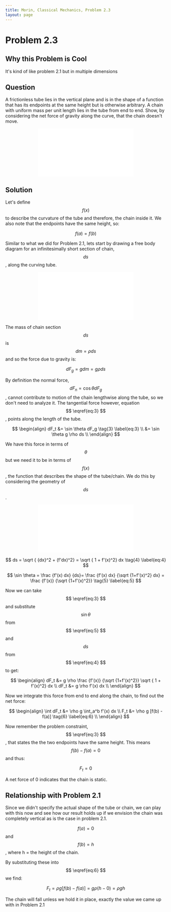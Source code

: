```yaml
---
title: Morin, Classical Mechanics, Problem 2.3
layout: page
---
```


# Problem 2.3

## Why this Problem is Cool

It's kind of like problem 2.1 but in multiple dimensions

## Question

A frictionless tube lies in the vertical plane and is in the shape of a function that has its endpoints at the same height but is otherwise arbitrary. A chain with uniform mass per unit length lies in the tube from end to end. Show, by considering the net force of gravity along the curve, that the chain doesn't move.

<div style="text-align:center;">
<embed src="{{ site.url }}{{ site.baseurl }}/assets/svg/Mechanics-Morin-2.3-a.svg" type="image/svg+xml"/>
</div>

## Solution

Let's define $$ f(x) $$ to describe the curvature of the tube and therefore, the chain inside it. We also note that the endpoints have the same height, so:

$$ f(a) = f(b) \tag{1} \label{eq:1} $$

Similar to what we did for Problem 2.1, lets start by drawing a free body diagram for an infinitesimally short section of chain, $$ ds $$, along the curving tube.

<div style="text-align:center;">
<embed src="{{ site.url }}{{ site.baseurl }}/assets/svg/Mechanics-Morin-2.3-c.svg" type="image/svg+xml"/>
</div>

The mass of chain section $$ ds $$ is $$ dm = \rho ds $$ and so the force due to gravity is:

$$ dF_g = g dm = g \rho ds  \tag{2} \label{eq:2} $$

By definition the normal force, $$ dF_n = \cos \theta dF_g $$, cannot contribute to motion of the chain lengthwise along the tube, so we don't need to analyze it. The tangential force however, equation $$ \eqref{eq:3} $$, points along the length of the tube.

$$ \begin{align}
dF_t &= \sin \theta dF_g \tag{3} \label{eq:3} \\
     &= \sin \theta g \rho ds \\
\end{align} $$


We have this force in terms of $$ \theta $$ but we need it to be in terms of $$ f(x) $$, the function that describes the shape of the tube/chain. We do this by considering the geometry of $$ ds $$.

<div style="text-align:center;">
<embed src="{{ site.url }}{{ site.baseurl }}/assets/svg/Mechanics-Morin-2.3-b.svg" type="image/svg+xml"/>
</div>

$$ ds = \sqrt { {dx}^2 + (f'dx)^2} = \sqrt { 1 + f'(x)^2} dx  \tag{4} \label{eq:4} $$

$$ \sin \theta = \frac {f'(x) dx} {ds}= \frac {f'(x) dx} {\sqrt {1+f'(x)^2} dx} = \frac {f'(x)} {\sqrt {1+f'(x)^2}} \tag{5} \label{eq:5} $$

Now we can take $$ \eqref{eq:3} $$ and substitute $$ \sin \theta $$ from $$ \eqref{eq:5} $$ and $$ ds $$ from $$ \eqref{eq:4} $$ to get:

$$ \begin{align}
dF_t &=  g \rho \frac {f'(x)} {\sqrt {1+f'(x)^2}} \sqrt { 1 + f'(x)^2} dx \\
dF_t &=  g \rho f'(x) dx \\
\end{align} $$

Now we integrate this force from end to end along the chain, to find out the net force:

$$ \begin{align}
\int dF_t &= \rho g \int_a^b f'(x) dx \\
F_t &= \rho g [f(b) - f(a)] \tag{6} \label{eq:6} \\
\end{align} $$

 Now remember the problem constraint, $$ \eqref{eq:3} $$, that states the the two endpoints have the same height. This means $$ f(b) - f(a) = 0 $$ and thus:

 $$ F_t = 0 $$

 A net force of 0 indicates that the chain is static.

## Relationship with Problem 2.1

Since we didn't specify the actual shape of the tube or chain, we can play with this now and see how our result holds up if we envision the chain was completely vertical as is the case in problem 2.1.

$$ f(a) = 0 $$ and $$ f(b) = h $$, where h = the height of the chain.

By substituting these into $$ \eqref{eq:6} $$ we find:

$$ F_t = \rho g [f(b) - f(a)] = g \rho (h - 0) = \rho gh$$

The chain will fall unless we hold it in place, exactly the value we came up with in Problem 2.1